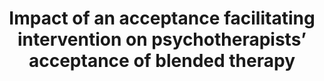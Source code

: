 --- 
abstract: '' 
authors: 
 - H Baumeister
 -  Y Terhorst
 -  C Grässle
 -  M Freudenstein
 -  R Nübling
 -  ...
doi: '' 
featured: false 
publication: '*PloS one*, NA' 
publication_short: '' 
publishDate: '2020-01-01' 
title: 'Impact of an acceptance facilitating intervention on psychotherapists’ acceptance of blended therapy' 
url_code: '' 
url_dataset: '' 
url_pdf: '' 
url_poster: '' 
url_project: '' 
url_slides: '' 
url_source: '' 
url_video: '' 
---